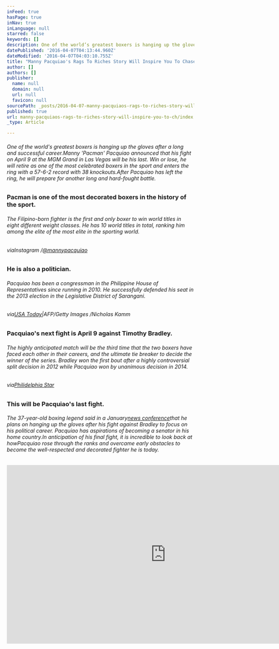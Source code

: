 ```yaml
---
inFeed: true
hasPage: true
inNav: true
inLanguage: null
starred: false
keywords: []
description: One of the world’s greatest boxers is hanging up the gloves after a long and successful career.
datePublished: '2016-04-07T04:13:44.960Z'
dateModified: '2016-04-07T04:03:10.755Z'
title: "Manny Pacquiao's Rags To Riches Story Will Inspire You To Chase Your Dreams"
author: []
authors: []
publisher:
  name: null
  domain: null
  url: null
  favicon: null
sourcePath: _posts/2016-04-07-manny-pacquiaos-rags-to-riches-story-will-inspire-you-to-ch.md
published: true
url: manny-pacquiaos-rags-to-riches-story-will-inspire-you-to-ch/index.html
_type: Article

---
```

###### One of the world's greatest boxers is hanging up the gloves after a long and successful career.Manny 'Pacman' Pacquiao announced that his fight on April 9 at the MGM Grand in Las Vegas will be his last. Win or lose, he will retire as one of the most celebrated boxers in the sport and enters the ring with a 57-6-2 record with 38 knockouts.After Pacquiao has left the ring, he will prepare for another long and hard-fought battle. 

### Pacman is one of the most decorated boxers in the history of the sport.  

###### The Filipino-born fighter is the first and only boxer to win world titles in eight different weight classes. He has 10 world titles in total, ranking him among the elite of the most elite in the sporting world.

###### viaInstagram /[@mannypacquiao][0]

### He is also a politician. 

###### Pacquiao has been a congressman in the Philippine House of Representatives since running in 2010\. He successfully defended his seat in the 2013 election in the Legislative District of Sarangani.

###### via[USA Today][1]|AFP/Getty Images /Nicholas Kamm

### Pacquiao's next fight is April 9 against Timothy Bradley.

###### The highly anticipated match will be the third time that the two boxers have faced each other in their careers, and the ultimate tie breaker to decide the winner of the series. Bradley won the first bout after a highly controversial split decision in 2012 while Pacquiao won by unanimous decision in 2014\. 

###### via[Philidelphia Star][2]

### This will be Pacquiao's last fight. 

###### The 37-year-old boxing legend said in a January[news conference][3]that he plans on hanging up the gloves after his fight against Bradley to focus on his political career. Pacquiao has aspirations of becoming a senator in his home country.In anticipation of his final fight, it is incredible to look back at howPacquiao rose through the ranks and overcame early obstacles to become the well-respected and decorated fighter he is today.

###### 

###### 

<iframe width="854" height="480" src="https://www.youtube.com/embed/s75D4yQ_7-A" frameborder="0" allowfullscreen="" style=""></iframe>



[0]: https://www.instagram.com/p/BDg-7vAOd3M/?taken-by=mannypacquiao&hl=en
[1]: http://content.usatoday.com/communities/onpolitics/post/2011/02/manny-pacquiao-harry-reid-us-senate-/1#.VwVtWqQrKUk
[2]: http://www.philstar.com/headlines/2016/01/01/1538247/fireworks-april-pacman-bradley-3
[3]: http://www.desertsun.com/story/sports/boxing/2016/03/30/manny-pacquiao-unsure-if-bout-bradley-last/82451318/